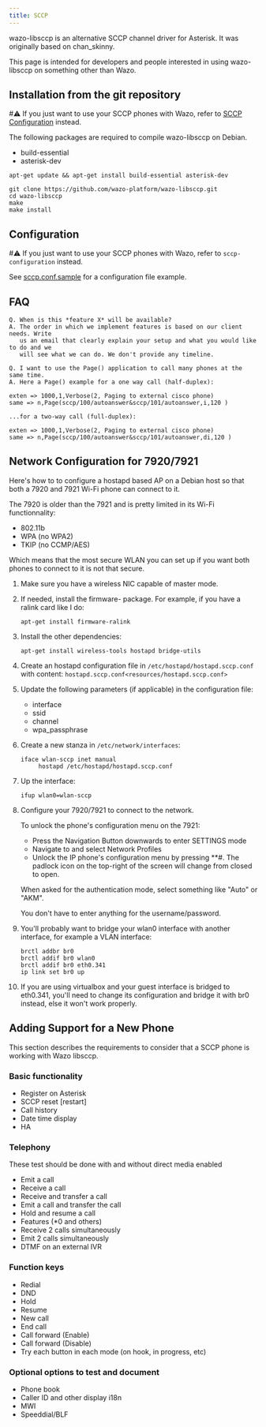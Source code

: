```yaml
---
title: SCCP
---
```


wazo-libsccp is an alternative SCCP channel driver for Asterisk. It was
originally based on chan_skinny.

This page is intended for developers and people interested in using
wazo-libsccp on something other than Wazo.

## Installation from the git repository

#:warning: If you just want to use your SCCP phones with Wazo, refer to
[SCCP Configuration](/uc-doc/administration/sccp/sccp) instead.

The following packages are required to compile wazo-libsccp on Debian.

-   build-essential
-   asterisk-dev

<!-- -->

    apt-get update && apt-get install build-essential asterisk-dev

    git clone https://github.com/wazo-platform/wazo-libsccp.git
    cd wazo-libsccp
    make
    make install

## Configuration

#:warning: If you just want to use your SCCP phones with Wazo, refer to
`sccp-configuration` instead.

See
[sccp.conf.sample](https://raw.github.com/wazo-platform/wazo-libsccp/master/configs/sccp.conf.sample)
for a configuration file example.

## FAQ

    Q. When is this *feature X* will be available?
    A. The order in which we implement features is based on our client needs. Write
       us an email that clearly explain your setup and what you would like to do and we
       will see what we can do. We don't provide any timeline.

    Q. I want to use the Page() application to call many phones at the same time.
    A. Here a Page() example for a one way call (half-duplex):

    exten => 1000,1,Verbose(2, Paging to external cisco phone)
    same => n,Page(sccp/100/autoanswer&sccp/101/autoanswer,i,120 )

    ...for a two-way call (full-duplex):

    exten => 1000,1,Verbose(2, Paging to external cisco phone)
    same => n,Page(sccp/100/autoanswer&sccp/101/autoanswer,di,120 )

## Network Configuration for 7920/7921

Here's how to to configure a hostapd based AP on a Debian host so that
both a 7920 and 7921 Wi-Fi phone can connect to it.

The 7920 is older than the 7921 and is pretty limited in its Wi-Fi
functionnality:

-   802.11b
-   WPA (no WPA2)
-   TKIP (no CCMP/AES)

Which means that the most secure WLAN you can set up if you want both
phones to connect to it is not that secure.

1.  Make sure you have a wireless NIC capable of master mode.
2.  If needed, install the firmware-<vendor> package. For example, if
    you have a ralink card like I do:

        apt-get install firmware-ralink

3.  Install the other dependencies:

        apt-get install wireless-tools hostapd bridge-utils

4.  Create an hostapd configuration file in
    `/etc/hostapd/hostapd.sccp.conf` with
    content:
    `hostapd.sccp.conf<resources/hostapd.sccp.conf>`
5.  Update the following parameters (if applicable) in the configuration
    file:
    -   interface
    -   ssid
    -   channel
    -   wpa_passphrase
6.  Create a new stanza in `/etc/network/interfaces`:

        iface wlan-sccp inet manual
             hostapd /etc/hostapd/hostapd.sccp.conf

7.  Up the interface:

        ifup wlan0=wlan-sccp

8.  Configure your 7920/7921 to connect to the network.

    To unlock the phone's configuration menu on the 7921:

    -   Press the Navigation Button downwards to enter SETTINGS mode
    -   Navigate to and select Network Profiles
    -   Unlock the IP phone's configuration menu by pressing **#.
        The padlock icon on the top-right of the screen will change from
        closed to open.

    When asked for the authentication mode, select something like
    "Auto" or "AKM".

    You don't have to enter anything for the username/password.

9.  You'll probably want to bridge your wlan0 interface with another
    interface, for example a VLAN interface:

        brctl addbr br0
        brctl addif br0 wlan0
        brctl addif br0 eth0.341
        ip link set br0 up

10. If you are using virtualbox and your guest interface is bridged to
    eth0.341, you'll need to change its configuration and bridge it
    with br0 instead, else it won't work properly.

## Adding Support for a New Phone

This section describes the requirements to consider that a SCCP phone is
working with Wazo libsccp.

### Basic functionality

-   Register on Asterisk
-   SCCP reset [restart]
-   Call history
-   Date time display
-   HA

### Telephony

These test should be done with and without direct media enabled

-   Emit a call
-   Receive a call
-   Receive and transfer a call
-   Emit a call and transfer the call
-   Hold and resume a call
-   Features (*0 and others)
-   Receive 2 calls simultaneously
-   Emit 2 calls simultaneously
-   DTMF on an external IVR

### Function keys

-   Redial
-   DND
-   Hold
-   Resume
-   New call
-   End call
-   Call forward (Enable)
-   Call forward (Disable)
-   Try each button in each mode (on hook, in progress, etc)

### Optional options to test and document

-   Phone book
-   Caller ID and other display i18n
-   MWI
-   Speeddial/BLF
